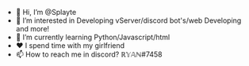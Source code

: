 - 👋 Hi, I’m @Splayte
- 👀 I’m interested in Developing vServer/discord bot's/web Developing and more!
- 🌱 I’m currently learning Python/Javascript/html
- ❤️ I spend time with my girlfriend 
- 📫 How to reach me in discord? ℝ𝕐𝔸ℕ#7458

<!---
Splayte/Splayte is a ✨ special ✨ repository because its `README.md` (this file) appears on your GitHub profile.
You can click the Preview link to take a look at your changes.
--->
